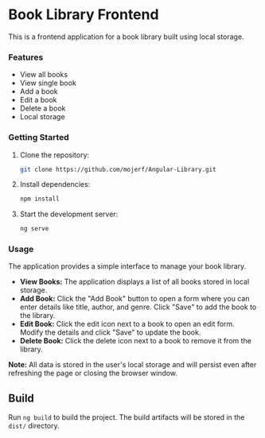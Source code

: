 # Book Library Frontend

This is a frontend application for a book library built using local storage.

### Features

- View all books
- View single book
- Add a book
- Edit a book
- Delete a book
- Local storage

### Getting Started

1. Clone the repository:

   ```bash
   git clone https://github.com/mojerf/Angular-Library.git
   ```

2. Install dependencies:

   ```bash
   npm install
   ```

3. Start the development server:
   ```bash
   ng serve
   ```

### Usage

The application provides a simple interface to manage your book library.

- **View Books:** The application displays a list of all books stored in local storage.
- **Add Book:** Click the "Add Book" button to open a form where you can enter details like title, author, and genre. Click "Save" to add the book to the library.
- **Edit Book:** Click the edit icon next to a book to open an edit form. Modify the details and click "Save" to update the book.
- **Delete Book:** Click the delete icon next to a book to remove it from the library.

**Note:** All data is stored in the user's local storage and will persist even after refreshing the page or closing the browser window.

## Build

Run `ng build` to build the project. The build artifacts will be stored in the `dist/` directory.
